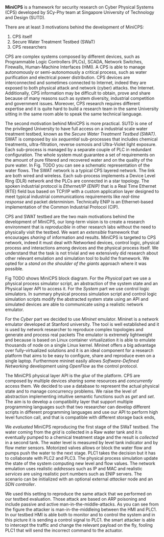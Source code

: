 **MiniCPS** is a framework for security research on Cyber Physical Systems
(CPS) developed by SCy-Phy team at Singapore University of Technology and
Design (SUTD).

There are at least 3 motivations behind the development of MiniCPS:

1. CPS itself
2. Secure Water Treatment Testbed (SWaT)
3. CPS researchers

CPS are complex systems composed by different devices, such as Programmable
Logic Controllers (PLCs), SCADA, Network Switches, Firewalls, Human-Machine
Interfaces (HMI). A CPS is able to manage autonomously or semi-autonomously a
critical process, such as water purification and electrical power distribution. 
CPS devices are interconnected and sometimes connected to Internet, indeed
they are exposed to both physical attack and network (cyber) attacks. 
the Internet. Additionally, CPS information may be difficult to obtain, prove
and share because of many reasons such as system diversity, industrial competition
and government issues. Moreover, CPS research requires different expertise
and it is quite hard to build a research team in the same University sitting
in the same room able to speak the same technical language.

The second motivation behind MiniCPS is more practical. SUTD is one of the
privileged University to have full access on a industrial scale water
treatment testbed, known as the *Secure Water Treatment Testbed (SWAT)*. SWAT
is composed by six *sequential* sub-processes that includes chemical
treatments, ultra-filtration, reverse osmosis and Ultra-Violet light exposure.
Each sub-process is managed by a separate couple of PLC in redundant configuration. 
The whole system must guarantee a set of requirements on the amount of
pure filtered and recovered water and on the quality of the pure water.
In Fig. TODO you can see a schematic representation of the water flows.
The SWAT network is a typical CPS layered network. The link are both wired
and wireless. Each sub-process implements a Device Level Ring (DLR) network
and the PLCs are connected in a star topology. The spoken industrial protocol
is *Ethernet/IP (ENIP)* that is a Real Time Ethernet (RTE) field bus based on
TCP/IP with a custom application layer designed to meet typical industrial 
communications requirements like *real-time response* and packet *determinism*.
Technically ENIP is an Ethernet-based implementation of the Common Industrial Protocol
(CIP).

CPS and SWAT testbed are the two main motivations behind the development of
MiniCPS, our long-term vision is to create a research environment that is
*reproducible* in other research labs without the need to physically visit the
testbed. We want an *extensible* framework that encourages
*sharing* of information and results. MiniCPS is targeted to CPS network,
indeed it must deal with Networked devices, control logic, physical
process and interactions among devices and the physical process itself. We
understand that the task is not trivial and we extensively did research about
other relevant emulation and simulation tool to build the framework. We
opted for a *stand on the shoulder of the giants* approach where it was
possible.

Fig TODO  shows MiniCPS block diagram.  For the *Physical* part we
use a physical process simulator script, an abstraction of the system state and an
Physical layer API to access it.
For the *System* part we use control logic simulators. 
In summary physical process simulation script and control logic simulation
scripts modify the abstracted system state using an API and simulated devices
are able to communicate using a realistic network emulator.

For the *Cyber* part we decided to use *Mininet* emulator.
Mininet is a network emulator developed at Stanford university. The tool is
well established and it is used by network researcher to reproduce complex
topologies and generate and process real packets 
The emulator is extremely lightweight and because is based on Linux
container virtualization it is able to emulate thousands of node on a single Linux
kernel. Mininet offers a big advantage over fully-virtualized solutions and
it is an ideal component for a research platform that aims to be easy to
configure, share and reproduce even on a single laptop.
Furthermore mininet easily allows *Software-Defined Networking*
development using *OpenFlow* as the control protocol.

The MiniCPS physical layer API is the *glue* of the platform.
CPS are composed by multiple devices *sharing* some resources and
*concurrently* access them. We decided to use a database to represent the
actual physical state and to manage concurrency problems. We raise the level
of abstraction implementing intuitive semantic functions such as *get* and
*set*. The aim is to develop a compatibility layer that support multiple
programming languages such that two researcher can develop different scripts
in different programming languages and use our API to perform high level
function call,
and that is compatible with different storage back ends,

We *evaluated* MiniCPS reproducing the first stage of the SWaT testbed.
The water coming from the *grid* is collected in a Raw water tank
and it is eventually pumped to a chemical treatment stage and the result is
*collected* in a second tank. The water level is measured by level tank
indicator and by flow meter sensors. Motorized valves allows or block the
water flow and pumps push the water to the next stage.
PLC1 takes the decision but it has to
collaborate with PLC2 and PLC3. The physical process simulation update the
state of the system computing new level and flow values. The network
emulation uses realistic *addresses* such as IP and MAC and realistic
*services* are using realistic port numbers such as ENIP servers. The
scenario can be initialized with an optional external *attacker* node and an
*SDN controller*. 

We used this setting to reproduce the same attack that we performed on our
testbed evaluation. Those attack are based on ARP poisoning and include
passive and active man-in-the-middle-attacks. As you can see from the figure
the attacker is man-in-the-middleing between the HMI and PLC1. In our testbed
HMI is able both to monitor and to control the system and in this picture it
is sending a control signal to PLC1. the smart attacker is able to intercept
the traffic and change the relevant payload on the fly, fooling PLC1 that
will send the incorrect command to the actuator.
